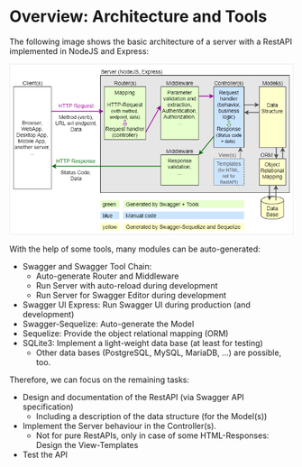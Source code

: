 # Overview: Architecture and Tools

The following image shows the basic architecture of a server with a RestAPI implemented in NodeJS and Express:

![](img/ServerArchitecture_1.png)

With the help of some tools, many modules can be auto-generated:
* Swagger and Swagger Tool Chain:
  * Auto-generate Router and Middleware
  * Run Server with auto-reload during development
  * Run Server for Swagger Editor during development
* Swagger UI Express: Run Swagger UI during production (and development)
* Swagger-Sequelize: Auto-generate the Model
* Sequelize: Provide the object relational mapping (ORM)
* SQLite3: Implement a light-weight data base (at least for testing)
  * Other data bases (PostgreSQL, MySQL, MariaDB, ...) are possible, too.

Therefore, we can focus on the remaining tasks:
* Design and documentation of the RestAPI (via Swagger API specification)
  * Including a description of the data structure (for the Model(s))
* Implement the Server behaviour in the Controller(s).
  * Not for pure RestAPIs, only in case of some HTML-Responses: Design the View-Templates
* Test the API

<!-- 
With the help of Swagger, its related tools, Swagger-Sequelize and Sequelize, we can focus on the design and documentation of the RestAPI and the implementation inside the controllers.

All other modules can be auto-generated out the the Swagger API-Specification with the help of the Swagger tool chain, Swagger-Sequelize and Sequelize.
 -->

